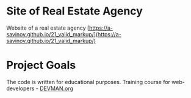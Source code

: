 # Site of Real Estate Agency

Website of a real estate agency [https://a-savinov.github.io/21_valid_markup/](https://a-savinov.github.io/21_valid_markup/)

# Project Goals

The code is written for educational purposes. Training course for web-developers - [DEVMAN.org](https://devman.org)
